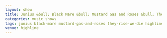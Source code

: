 ```yaml
---
layout: show
title: Junius &bull; Black Mare &bull; Mustard Gas and Roses &bull; They Rise, We Die
categories: music shows
tags: junius black-mare mustard-gas-and-roses they-rise-we-die highline
venue: highline
---
```


